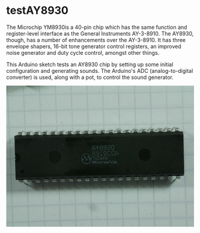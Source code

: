 # testAY8930
The Microchip YM8930is a 40-pin chip which has the same function and register-level interface as the General Instruments AY-3-8910.
The AY8930, though, has a number of enhancements over the AY-3-8910.
It has three envelope shapers, 16-bit tone generator control registers, an improved
noise generator and duty cycle control, amongst other things.

This Arduino sketch tests an AY8930 chip by setting up some initial configuration and generating sounds.
The Arduino's ADC (analog-to-digital converter) is used, along with a pot, to control the sound generator.

![AY8930 chip](AY8930.jpg "AY8930 chip")
